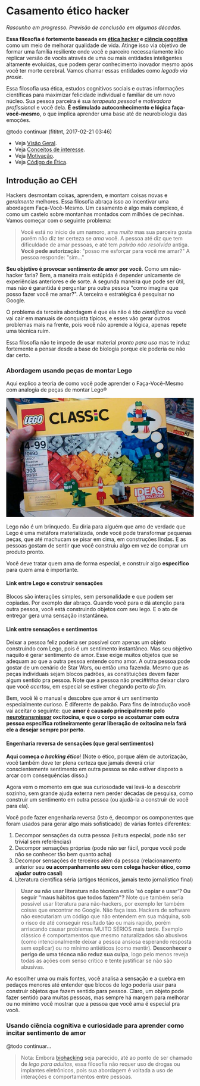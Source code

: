 # Casamento ético hacker

_Rascunho em progresso. Previsão de conclusão em algumas décadas._

**Essa filosofia é fortemente baseada em [ética hacker](https://pt.wikipedia.org/wiki/%C3%89tica_hacker)
e [ciência cognitiva](https://en.wikipedia.org/wiki/Cognitive_science)** como
um meio de melhorar qualidade de vida. Atinge isso via objetivo de formar
uma família resiliente onde você e parceiro necessariamente irão replicar versão de vocês
através de uma ou mais entidades inteligentes altamente evoluídas,
que podem gerar conhecimento inovador mesmo após você ter morte cerebral. Vamos
chamar essas entidades como _legado via proxie_.

Essa filosofia usa ética, estudos cognitivos sociais e outras informações
científicas para maximizar felicidade individual e familiar de um novo núcleo.
Sua pessoa parceira é sua _terapeuta pessoal_ e _motivadora profissional_ e você
dela. **É estimulado autoconhecimento e lógica faça-você-mesmo**, o que implica
aprender uma base até de neurobiologia das emoções.

@todo continuar (fititnt, 2017-02-21 03:46)

- Veja [Visão Geral](visao-geral.md).
- Veja [Conceitos de interesse](conceitos.md).
- Veja [Motivação](motivacao.md).
- Veja [Código de Ética](codigo-de-etica.md).

## Introdução ao CEH

Hackers desmontam coisas, aprendem, e montam coisas novas e _geralmente_ melhores.
Essa filosofia abraça isso ao incentivar uma abordagem Faça-Você-Mesmo. Um
casamento é algo mais complexo, é como um castelo sobre montanhas montados
com milhões de pecinhas. Vamos começar com o seguinte problema:

> Você está no início de um namoro, ama _muito_ mas sua parceira gosta
> porém não diz ter certeza se _ama_ você. A pessoa até diz que tem dificuldade
> de amar pessoas, e até tem _paixão não resolvida_ antiga. **Você pede
> autorização**: "posso me esforçar para você me amar?" A pessoa responde: "sim..."

**Seu objetivo é provocar sentimento de amor por você**. Como um não-hacker faria?
Bem, a maneira mais estúpida é depender unicamente de experiências anteriores
e de sorte. A segunda maneira que pode ser útil, mas não é garantida é perguntar
pra outra pessoa "como imagina que posso fazer você me amar?". A terceira e
estratégica é pesquisar no Google.

O problema da terceira abordagem é que ela não é _tão científica_ ou você vai
cair em manuais de conquista típicos, e esses vão gerar outros problemas mais
na frente, pois você não aprende a lógica, apenas repete uma técnica ruim.

Essa filosofia não te impede de usar material _pronto para uso_ mas te induz
fortemente a pensar desde a base de biologia porque ele poderia ou não dar certo.

### Abordagem usando peças de montar Lego

Aqui explico a teoria de como você pode aprender o Faça-Você-Mesmo com analogia
de peças de montar Lego®

![Caixa de lego](images/lego.jpg)

Lego não é um brinquedo. Eu diria para alguém que amo de verdade que Lego é
uma metáfora materializada, onde você pode transformar pequenas peças, que
até machucam se pisar em cima, em construções lindas. E as pessoas gostam
de sentir que você construiu algo em vez de comprar um produto pronto.

Você deve tratar quem ama de forma especial, e construir algo **específico**
para quem ama é importante.

#### Link entre Lego e construir sensações

Blocos são interações simples, sem personalidade e que podem ser copiadas.
Por exemplo dar abraço. Quando você para e dá atenção para outra pessoa,
você está construindo objetos com seu lego. E o ato de entregar gera uma
sensação instantânea.

#### Link entre sensações e sentimentos

Deixar a pessoa feliz poderia ser possível com apenas um objeto construindo com
Lego, pois é um sentimento instantâneo. Mas seu objetivo naquilo é gerar
sentimento de amor. Esse exige muitos objetos que se adequam ao que a outra
pessoa entende como amor. A outra pessoa pode gostar de um cenário de Star Wars,
ou então uma fazenda. Mesmo que as peças individuais sejam blocos padrões,
as constituições devem fazer algum sentido pra pessoa. Note que a pessoa não
preci###sa deixar claro que você _acertou_, em especial se estiver chegando perto
_do fim_.

Bem, você lê o manual e descobre que amor é um sentimento especialmente curioso.
É diferente de paixão. Para fins de introdução você vai aceitar o seguinte:
que **amor é causado principalmente pelo [neurotransmissor](neurotransmissores.md) oxcitocina,
e que o corpo se acostumar com outra pessoa específica rotineiramente gerar
liberação de oxitocina nela fará ele a desejar sempre por perto**.

#### Engenharia reversa de sensações (que geral sentimentos)

**Aqui começa _o hacking ético_**! (Note o ético, porque além de autorização,
você também deve ter plena certeza que jamais deverá criar conscientemente
sentimento em outra pessoa se não estiver disposto a arcar com consequências
disso.)

Agora vem o momento em que sua curiosodade vai levá-lo a descobrir sozinho, sem
grande ajuda externa nem perder décadas de pesquisa, como construir um sentimento
em outra pessoa (ou ajudá-la a construir de você para ela).

Você pode fazer engenharia reversa (isto é, decompor os componentes que foram
usados para gerar algo mais sofisticado) de várias fontes diferentes:

1. Decompor sensações da outra pessoa (leitura especial, pode não ser trivial sem referências)
2. Decompor sensações próprias (pode não ser fácil, porque você pode não se
conhecer tão bem quanto acha)
3. Decompor sensações de terceiros além da pessoa (relacionamento anterior seu
**ou acompanhamento seu com colega hacker ético, como ajudar outro casal**)
4. Literatura científica séria (artigos técnicos, jamais texto jornalístico final)

> **Usar ou não usar literatura não técnica estilo 'só copiar e usar'? Ou seguir "maus hábitos que todos fazem"?**
> Note que também seria possível usar literatura para não-hackers, por exemplo
> ler também coisas que encontrar no Google. Não faça isso. Hackers de
> software não executariam um código que não entendem em sua máquina, sob o
> risco de até conseguir resultado tão ou mais rapido, porém arriscando causar
> problemas MUITO SÉRIOS mais tarde. Exemplo clássico é comportamentos que
> mesmo naturalizados são abusivos (como intencionalmente deixar a pessoa
> ansiosa esperando resposta sem explicar) ou no mínimo antiéticos (como mentir).
> **Desconhecer o perigo de uma técnca não reduz sua culpa**, logo pelo menos
> reveja todas as ações com senso crítico e tente justificar se não são abusivas.


Ao escolher uma ou mais fontes, você analisa a sensação e a quebra em pedaços
menores até entender que blocos de lego poderia usar para construir objetos
que fazem sentido para pessoa. Claro, um objeto pode fazer sentido para muitas
pessoas, mas sempre há margem para melhorar ou no mínimo você mostrar que
a pessoa que você ama é especial pra você.

<!--
> **Tome cuidado com relação de causa e consequência ao decompor sensações e
> assumir que são responsáveis únicas por um sentimento...
-->

### Usando ciência cognitiva e curiosidade para aprender como incitar sentimento de amor

<!--
  OVO DE PÁSCOA: existe um motivo adicional, e que faz esse comentário estar
  escondido de quem usa interface em markdown. Ao forçar você, que quer causar
  sentimento de amor em outra pessoa, a pesquisar por si em vez de entregar
  pronto não é apenas uma questão de _preguiça_ minha ou de querer ajuda 
  colaborativa, mas também de que **um grande motivo que facilita ser amado**
  é amar. Isto quer dizer que ao pesquisar e estudar a respeito em vez de sair
  aplicando algo, seu nível de envolvimento irá aumentar, você irá ficar mais
  envolvido e é bem provável que **goste** dessa sensação. Ao deixar para você
  parte importante do processo, isso implica que em ainda mais oxcitocina.
  E quando mais oxcitocina você sentir, não importa quão lógico você seja
  isso irá forçar você a ser mais altruísta e reduzir significativamente
  a chance de até mesmo mentir para quem ama.
  Outro ponto de você passar por esse processo é que sua busca por ser amado
  pode te levar a coisas incríveis enquanto outra pessoa não cortar suas asas...
  como por exemplo criar um casamento-etico-hacker.
-->

<!--
  http://www.robertofrancodoamaral.com.br/blog/envelhecimento/ocitocina-muito-mais-que-hormonio-do-amor-saiba-porque
-->

@todo continuar...

> Nota: Embora [biohacking](https://en.wikipedia.org/wiki/Biohacking)
> seja parecido, até ao ponto de ser chamado de _lego para adultos_, essa
> filosofia não requer uso de drogas ou implantes eletrônicos, pois sua abordagem
> é voltada a uso de interações e comportamentos entre pessoas.